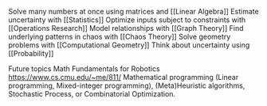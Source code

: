 Solve many numbers at once using matrices and [[Linear Algebra]]
Estimate uncertainty with [[Statistics]]
Optimize inputs subject to constraints with [[Operations Research]]
Model relationships with [[Graph Theory]]
Find underlying patterns in chaos with [[Chaos Theory]]
Solve geometry problems with [[Computational Geometry]]
Think about uncertainty using [[Probability]]

Future topics
Math Fundamentals for Robotics
https://www.cs.cmu.edu/~me/811/
Mathematical programming (Linear programming, Mixed-integer programming), (Meta)Heuristic algorithms, Stochastic Process, or Combinatorial Optimization.